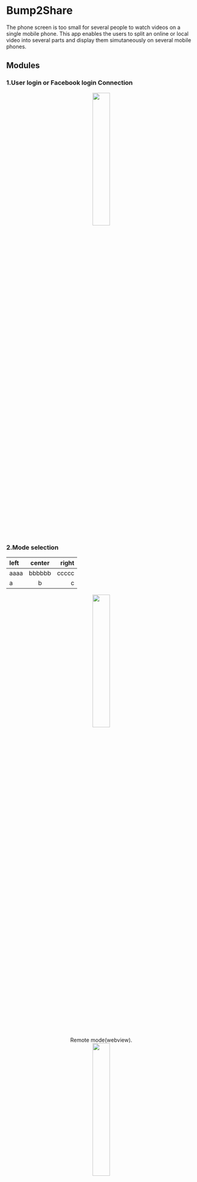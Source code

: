 # Bump2Share

The phone screen is too small for several people to watch videos on a single mobile phone. This app enables the users to split an online or local video into several parts and display them simutaneously on several mobile phones.

## Modules ## 
### 1.User login or Facebook login Connection ###
<div align=center>
<img src="https://lh3.googleusercontent.com/iO6uL60O1LLgGCfpxNO4vz2d03gJhqt9RbQ1PhxlITWEr11e1IPT-t3pet8vdGwkXF-RKGZZb2_eUnk_8ThOjOSB_ltPPPznfCZowbGwsK3I_a0K0_3b0F0lfYgc94g0CaNEhPIUITqkn8_t5YH9aaiWpTHjxG3GMtR2OHHAbT7-0pn0pQoFTKnlm7saSCc05c3gRY28flLPvgJrbkLlconrwtQndAh1ZcrNdQB7IG_o_vq1T-WwJ_3Q4huEQpOGP1cpuDbzZGMf4C89OqX226Ft_Bgb_IvfOa_kJev-BdFNOtzqicmfPhavVklxo8IlH0IpgykcY6o1ixL7tygpweOOeiI3ABonit3ETXwA4AjIFymLpYN--P4ABU6xNpISwL1bj04FFeVD2RUzUg1wou0irdCyv8GS0pBVmTMPXNlY3QuAA8Je_8Oj34QyUZGTAxDV83dJMyp-R3mPLYe87UDsrhY9DFFMQ0Trk_xY_8ztfWRfACanxMc7apQiAm-M7HclKgAophSnjyniUXvl6VD1zCN0dRWZI9D_HRqxaeVqWsHoj63QJ1BFuu9A_AE8=w2788-h1560" width="30%" height="30%">
</div>


### 2.Mode selection ###


| left | center | right |
| :--- | :----: | ----: |
| aaaa | bbbbbb | ccccc |
| a    | b      | c     |

<div align=center>
<img src="https://lh3.googleusercontent.com/560vxPg9NLArCER1TUt9_SPOD50HPQR4Q0pzoV5_nyoM9-KtrpDiJSeegPrZBfZQ9aaRlcwoXqaer-wZfNjx4KoOCFMeuWwaXvwXlN3LrjEBCl22rte56Hc8Esp06V-IeArGdCQTU9xDWFU2oUyYX6N2MbUD_fb0qRjK1r-yMFoyfbCFp-j05mq5wD57psFo255SXeiqgpI0ZnNYwi3hH959CjOvOzne0_kBD0wx1xcWjg5pGyRiO0HX8g-vNtN_PcOp-QQDqsmgOkpXxGfOWYW6xykYdmv_vrBB_DleeN8WLH9pTV56cng0QZnOg4q3qkr5GUnO6H19scXCwvtyt61v32qjvg5yy-VBCVYg2fPDk2Ubmw3kwrcuI53aww_vZMQw4v3PmGkVarQtDET35EWodE1SS10n6V4MudvmwbSGH1I10R1xZYbfmmxisIiMxjfTN970unvlzrZv5PpGe_tzktwVekn5ov8BxnOMh_7XrUtsWLDPY-KwphHs-zLx3QTXpX1GjvffAJAh1nstWX6r3x3m3IlMKBKecovmfhoJd1_twxn0H14HObswLRxm=w2788-h1560" width="30%" height="30%">
</div>

<div >
<div align=center>
  Remote mode(webview).
</div>

<div align = center>
<img src="https://lh3.googleusercontent.com/aKMGKvlAVtXtCFHXQMt7mvzMd6Z3VuJvTIdH106Xti1d4-4xniFJy5XvEWnYTevlZxQZ5S93IySHOEd6qceh4Qg9smnT7w4vucnl-31ilqBtrJMhRqpH2g9zCDFNBCd9oUjksjTcL2ISaXiiv-6-7dE-lgdbenUsPKo4Q_R6rEIQ2gX2adGBImzy3dEoloEcBT_LOzvoP-8GUb2pFwR_wE1R6BTFpR2RiXp5konjsQtqbEJJttD3xgkerqzCqa8fgd1f0NfRvLmrHttObcMJ5cPgU47PPP6Pmn8ipD9TPSCg6wjPyFHaNGFkXIg59zSC2lQ-HI5Y0-x23XNpiArsb7NeNR8-XX9S9AW1Cb6AHc6OWyuanQPHocuB-G6ODrCt5DmnVfftVCuIAqHoYZGiTQIOLEfU0mYm-6LXmKJ0RZ8Dia-q5Wu25eindZkT0c-odj8F2vNs2jL9fhxYP12wdeKhteJ8YLM3G4FKsUuKj-4_zLYTiGLqGt-XEg0kiXCnxaKkn1Q76Fy9O1KAgZ3dQX2vK6HARBBltZirZ-WKBeiUE7oeLOo2tiYbgtcJx7da=w1972-h1560" width="30%" height="30%">
</div>

<div align=center>
  Local mode(videoview).
</div>
  
<div align = center>
<img src="https://lh3.googleusercontent.com/jOK_lce1CHGjquk3JufmgeRaez-eNGEXMzsQzmG6z-oBuyvv1Lwtc2DtRNsBTXJoa-3Bjcdw0b1bD-rjuffR1WblHRFRJ11zDbGTlBmXhy_Hj-es5XTt7nFtA3s__Dp0TzHg2Ueh-GSyXfcNUzhAgOgKVIP88VaXRkg2jRaTcTMu3SGzd0H9d5i7gBA-kct39uKRouhb1hY7cj3bq-q2ioaFKuhkQxinSXo3tYm-dQ7o5iLYvkF-Wr3kD8JvRcA_FqkgYwNculY8y76Y5IvGIo2NHMErHwBGJbG9jV4AxkshTCBvDOO8JfRXQ_8dxuWPY0MMeeBGj-qCyUnS5QopqXlxZlHCQ-meDSgUYyIjeMtxlV0YbDcYu0N3b52401xmk5csKiBVS1UadWXlSERyZRq-UFjzSH9eKTEje4uqA9sKCZT0b7wLV8kVKbb34tVTzUI85WoH79uVpk1fwUsRtmzbMJ-VX8LYjx0r2PLGag04Nijyg0QFgYTvJdv772KBPnS2g_yxGF7c2nU66W5Y2fDpS9gLZfFzkkG9wbYoQVYf5Nc0bgVeIxzO-Ze-ixhd=w1972-h1528" width="30%" height="30%">
</div>
</div>

### 3.Bump module
  * The decision of mobile's comparative location.
  
 <div align = center>
<img src="https://lh3.googleusercontent.com/KvZMRoXB-Qn4pT_VLwr2G3NbMvdyt0UQKh98EIf9TrVcl9jHBCnGrrfo2wKv5lmTW8ml9q0wDUFt0cNm1ySbEP92lb3puJktazoIy417QXYr_fk09GyPSMh8HMJymZwRwiH6clnZCdB7K1Zd6u0yMwj5N8_xwsXQGzYdnrlVwbgqJFEA671-G0QupR6f4ffCJLFr7E173GgefB9KOIYN-VeTsLIsu8HqS_soVaFdadvWomeCbTsU8gDFZ0pzi0GzVVNNBc6vyVLa230YleMM_KyD7wL-PJaUOJUHiUsGln_YBcy4XL40E1Zu_PzzMYWI65XNX_zhAHDNbyBssiN7wbNim15SnvUw-jpb3FKXFVce7LNH2ltbnaaC5eHEGSH1CzLp2CSYd8ZWmTASLJlnjNrrYqmcwdg5JwdV4LRkLktlDC877N9FH1Kb5v_hp4vcJ3BjE-X5ns9aAI0K5uTmdsBIO1fmSr_r6ivTUA4dulfiPDwZqU96DkLRXXjvwBL-3mIjzqVvGNtM452xdgq7Uw-vYph-7fN6-mRz5v9y2wMoa-f8UdaU2FByNoHHfNgA=w1972-h1528" width="30%" height="30%">
</div>  

### 4.Database module
  * Use database to synchronize parameter of the video.
  * Store users' mobile information.

## Resilient to failures
Our app is resilient to network connection failure. When the network fails, it will pop up a notification suggesting the user
adjusting WIFI connection. User can choose whether to reconnect the WIFI or choose cancel.


